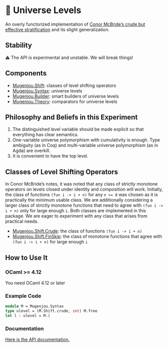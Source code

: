 # 🌌 Universe Levels

An overly functorized implementation of [Conor McBride’s crude but effective stratification](https://personal.cis.strath.ac.uk/conor.mcbride/Crude.pdf) and its slight generalization.

## Stability

⚠ The API is experimental and unstable. We will break things!

## Components

- [Mugenjou.Shift](https://redprl.org/mugenjou/mugenjou/Mugenjou/Shift): classes of level shifting operators
- [Mugenjou.Syntax](https://redprl.org/mugenjou/mugenjou/Mugenjou/Syntax): universe levels
- [Mugenjou.Builder](https://redprl.org/mugenjou/mugenjou/Mugenjou/Builder): smart builders of universe levels
- [Mugenjou.Theory](https://redprl.org/mugenjou/mugenjou/Mugenjou/Theory): comparators for universe levels

## Philosophy and Beliefs in this Experiment

1. The distinguished level variable should be made explicit so that everything has clear semantics.
2. One-variable universe polymorphism with cumulativity is enough. Type ambiguity (as in Coq) and multi-variable universe polymorphism (as in Agda) are overkill.
3. It is convenient to have the top level.

## Classes of Level Shifting Operators

In Conor McBride’s notes, it was noted that any class of strictly monotone operators on levels closed under identity and composition will work. Initially, the class of functions `(fun i -> i + n)` for any `n >= 0` was chosen as it is practically the minimum usable class. We are additionally considering a larger class of strictly monotone functions that need to agree with `(fun i -> i + n)` only for large enough `i`. Both classes are implemented in this package. We are eager to experiment with any class that arises from practical needs.

- [Mugenjou.Shift.Crude](https://redprl.org/mugenjou/mugenjou/Mugenjou/Shift/Crude): the class of functions `(fun i -> i + n)`
- [Mugenjou.Shift.FinSkip](https://redprl.org/mugenjou/mugenjou/Mugenjou/Shift/FinSkip): the class of monotone functions that agree with `(fun i -> i + n)` for large enough `i`

## How to Use It

### OCaml >= 4.12

You need OCaml 4.12 or later

### Example Code

```ocaml
module M = Mugenjou.Syntax
type ulevel = (M.Shift.crude, int) M.free
let l : ulevel = M.(
```

### Documentation

[Here is the API documentation.](https://redprl.org/mugenjou/mugenjou/Mugenjou)
